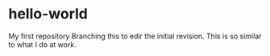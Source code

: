 # hello-world
My first repository
Branching this to edir the initial revision. This is so similar to what I do at work.
